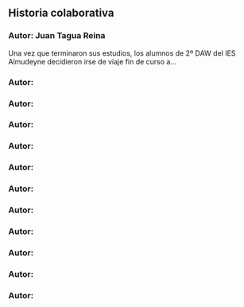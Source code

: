 ﻿## Historia colaborativa

### Autor: Juan Tagua Reina
Una vez que terminaron sus estudios, los alumnos de 2º DAW del IES Almudeyne decidieron irse de viaje fin de curso a...

### Autor: 


### Autor: 


### Autor: 


### Autor: 


### Autor: 


### Autor: 


### Autor:


### Autor: 


### Autor: 


### Autor: 


### Autor: 


